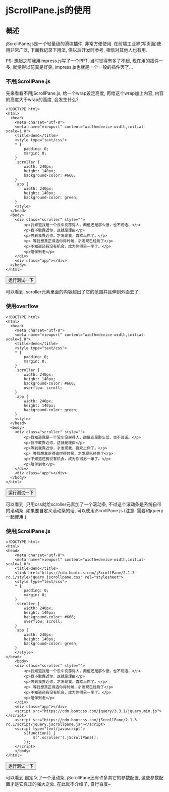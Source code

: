 # jScrollPane.js的使用

## 概述

jScrollPane.js是一个轻量级的滑块插件, 非常方便使用. 在前端工业界(写页面)使用非常广泛, 下面我记录下用法, 供以后开发时参考, 相信对其他人也有用.

PS: 想起之前我用impress.js写了一个PPT, 当时觉得有多了不起, 现在用的插件一多, 就觉得以前真是好笑, impress.js也就是一个一般的插件罢了...

### 不用jScrollPane.js

先来看看不用jScrollPane.js, 给一个wrap设定高度, 再给这个wrap加上内容, 内容的高度大于wrap的高度, 会发生什么?

```
<!DOCTYPE html>
<html>
  <head>
    <meta charset="utf-8">
    <meta name="viewport" content="width=device-width,initial-scale=1.0">
    <title>demo</title>
    <style type="text/css">
    * {
        padding: 0;
        margin: 0;
    }
    .scroller {
        width: 240px;
        height: 140px;
        background-color: #666;
    }
    .app {
        width: 240px;
        height: 140px;
        background-color: green;
    }
    <style>
  </head>
  <body>
    <div class="scroller" style="">
        <p>我知道我是一个没车没房得人，颜值还是那么低，也不说话。</p>
        <p>我不敢靠近你，这就是理由</p>
        <p>等到我靠近你，才发现我，喜欢上你了。</p>
        <p> 等我想真正得追你得时候，才发现已经晚了</p>
        <p>不知道还有没有机会，成为你得另一半了。</p>
        <p>陪伴到老</p>
    </div>
    <div class="app"></div>
  </body>
</html>
```

<textarea id="text_test" rows="10" cols="100" style="display: none;">

<!DOCTYPE html>
<html>
  <head>
    <meta charset="utf-8">
    <meta name="viewport" content="width=device-width,initial-scale=1.0">
    <title>demo</title>
    &lt;style type="text/css">
    * {
        padding: 0;
        margin: 0;
    }
    .scroller {
        width: 240px;
        height: 140px;
        background-color: #666;
    }
    .app {
        width: 240px;
        height: 140px;
        background-color: green;
    }
    &lt;/style>
  </head>
  <body>
    <div class="scroller" style="">
        <p>我知道我是一个没车没房得人，颜值还是那么低，也不说话。</p>
        <p>我不敢靠近你，这就是理由</p>
        <p>等到我靠近你，才发现我，喜欢上你了。</p>
        <p> 等我想真正得追你得时候，才发现已经晚了</p>
        <p>不知道还有没有机会，成为你得另一半了。</p>
        <p>陪伴到老</p>
    </div>
    <div class="app"></div>
  </body>
</html>
</textarea>

<input onclick="runCode('text_test')" value="运行测试一下" type="button">

可以看到, scroller元素里面的内容超出了它的范围并且伸到外面去了.

### 使用overflow

```
<!DOCTYPE html>
<html>
  <head>
    <meta charset="utf-8">
    <meta name="viewport" content="width=device-width,initial-scale=1.0">
    <title>demo</title>
    <style type="text/css">
    * {
        padding: 0;
        margin: 0;
    }
    .scroller {
        width: 240px;
        height: 140px;
        background-color: #666;
        overflow: scroll;
    }
    .app {
        width: 240px;
        height: 140px;
        background-color: green;
    }
    <style>
  </head>
  <body>
    <div class="scroller" style="">
        <p>我知道我是一个没车没房得人，颜值还是那么低，也不说话。</p>
        <p>我不敢靠近你，这就是理由</p>
        <p>等到我靠近你，才发现我，喜欢上你了。</p>
        <p> 等我想真正得追你得时候，才发现已经晚了</p>
        <p>不知道还有没有机会，成为你得另一半了。</p>
        <p>陪伴到老</p>
    </div>
    <div class="app"></div>
  </body>
</html>
```

<textarea id="text_test2" rows="10" cols="100" style="display: none;">

<!DOCTYPE html>
<html>
  <head>
    <meta charset="utf-8">
    <meta name="viewport" content="width=device-width,initial-scale=1.0">
    <title>demo</title>
    &lt;style type="text/css">
    * {
        padding: 0;
        margin: 0;
    }
    .scroller {
        width: 240px;
        height: 140px;
        background-color: #666;
        overflow: scroll;
    }
    .app {
        width: 240px;
        height: 140px;
        background-color: green;
    }
    &lt;/style>
  </head>
  <body>
    <div class="scroller" style="">
        <p>我知道我是一个没车没房得人，颜值还是那么低，也不说话。</p>
        <p>我不敢靠近你，这就是理由</p>
        <p>等到我靠近你，才发现我，喜欢上你了。</p>
        <p> 等我想真正得追你得时候，才发现已经晚了</p>
        <p>不知道还有没有机会，成为你得另一半了。</p>
        <p>陪伴到老</p>
    </div>
    <div class="app"></div>
  </body>
</html>
</textarea>

<input onclick="runCode('text_test2')" value="运行测试一下" type="button">

可以看到, 只用css就给scroller元素加了一个滚动条, 不过这个滚动条是系统自带的滚动条. 如果要自定义滚动条的话, 可以使用jScrollPane.js.(注意, 需要和jquery一起使用.)

### 使用jScrollPane.js

```
<!DOCTYPE html>
<html>
<head>
    <meta charset="utf-8">
    <meta name="viewport" content="width=device-width,initial-scale=1.0">
    <title>demo</title>
    <link href="https://cdn.bootcss.com/jScrollPane/2.1.3-rc.1/style/jquery.jscrollpane.css" rel="stylesheet">
    <style type="text/css">
    * {
        padding: 0;
        margin: 0;
    }
    .scroller {
        width: 240px;
        height: 140px;
        background-color: #666;
        overflow: scroll;
    }
    .app {
        width: 240px;
        height: 140px;
        background-color: green;
    }
    </style>
</head>
    <body>
    <div class="scroller" style="">
        <p>我知道我是一个没车没房得人，颜值还是那么低，也不说话。</p>
        <p>我不敢靠近你，这就是理由</p>
        <p>等到我靠近你，才发现我，喜欢上你了。</p>
        <p> 等我想真正得追你得时候，才发现已经晚了</p>
        <p>不知道还有没有机会，成为你得另一半了。</p>
        <p>陪伴到老</p>
    </div>
    <div class="app"></div>
    <script src="https://cdn.bootcss.com/jquery/3.3.1/jquery.min.js"></script>
    <script src="https://cdn.bootcss.com/jScrollPane/2.1.3-rc.1/script/jquery.jscrollpane.js"></script>
    <script type="text/javascript">
        $(function() {
            $('.scroller').jScrollPane();
        });
    </script>
    </body>
</html>
```

<textarea id="text_test3" rows="10" cols="100" style="display: none;">

<!DOCTYPE html>
<html>
<head>
    <meta charset="utf-8">
    <meta name="viewport" content="width=device-width,initial-scale=1.0">
    <title>demo</title>
    <link href="https://cdn.bootcss.com/jScrollPane/2.1.3-rc.1/style/jquery.jscrollpane.css" rel="stylesheet">
    &lt;style type="text/css">
    * {
        padding: 0;
        margin: 0;
    }
    .scroller {
        width: 240px;
        height: 140px;
        background-color: #666;
        overflow: scroll;
    }
    .app {
        width: 240px;
        height: 140px;
        background-color: green;
    }
    &lt;/style>
    &lt;script src="https://cdn.bootcss.com/jquery/3.3.1/jquery.min.js">&lt;/script>
    &lt;script src="https://cdn.bootcss.com/jScrollPane/2.1.3-rc.1/script/jquery.jscrollpane.js">&lt;/script>
    &lt;script type="text/javascript">
        $(function() {
            $('.scroller').jScrollPane();
        });
    &lt;/script>
</head>
    <body>
    <div class="scroller" style="">
        <p>我知道我是一个没车没房得人，颜值还是那么低，也不说话。</p>
        <p>我不敢靠近你，这就是理由</p>
        <p>等到我靠近你，才发现我，喜欢上你了。</p>
        <p> 等我想真正得追你得时候，才发现已经晚了</p>
        <p>不知道还有没有机会，成为你得另一半了。</p>
        <p>陪伴到老</p>
    </div>
    <div class="app"></div>
    </body>
</html>
</textarea>

<input onclick="runCode('text_test3')" value="运行测试一下" type="button">

可以看到,自定义了一个滚动条, jScrollPane还有许多其它的参数配置, 这些参数配置才是它真正的强大之处. 在此就不介绍了, 自行百度~






